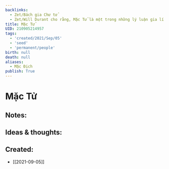 ```yaml
---
backlinks:
  - Zet/Bách gia Chư tử
  - Zet/Will Durant cho rằng, Mặc Tử là một trong những lý luận gia lí sự vô lý
title: Mặc Tử
UID: 210905214957
tags:
  - 'created/2021/Sep/05'
  - 'seed'
  - 'permanent/people'
birth: null
death: null
aliases:
  - Mặc Địch
publish: True
---
```

# Mặc Tử

## Notes:


## Ideas & thoughts:

## Created:
- [[2021-09-05]]
